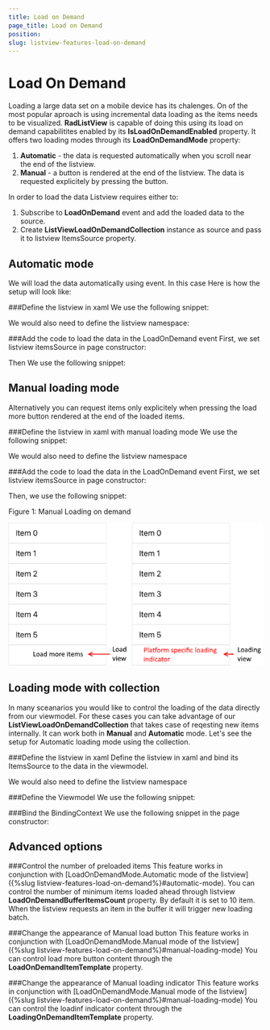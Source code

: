```yaml
---
title: Load on Demand
page_title: Load on Demand
position: 
slug: listview-features-load-on-demand
---
```


# Load On Demand

Loading a large data set on a mobile device has its chalenges. On of the most popular aproach is using incremental data loading as the items needs to be visualized. **RadListView** is capable of doing this using its load on demand capabilitites enabled by its **IsLoadOnDemandEnabled** property. It offers two loading modes through its **LoadOnDemandMode** property:
 1. **Automatic** - the data is requested automatically when you scroll near the end of the listview.
 2. **Manual** - a button is rendered at the end of the listview. The data is requested explicitely by pressing the button.

In order to load the data Listview requires either to:
 1. Subscribe to **LoadOnDemand** event and add the loaded data to the source.
 2. Create **ListViewLoadOnDemandCollection** instance as source and pass it to listview ItemsSource property.


## Automatic mode
We will load the data automatically using event. In this case Here is how the setup will look like:

###Define the listview in xaml
We use the following snippet:
<snippet id='listview-loadondemand-loadondemandeventauto-declaration'/>

We would also need to define the listview namespace:
 <snippet id='xmlns-telerikdatacontrols'/>

###Add the code to load the data in the LoadOnDemand event
First, we set listview itemsSource in page constructor:
<snippet id='listview-loadondemand-loadondemandeventauto-bind'/>

Then We use the following snippet:
<snippet id='listview-loadondemand-loadondemandeventauto-event'/>

## Manual loading mode
Alternatively you can request items only explicitely when pressing the load more button rendered at the end of the loaded items.

###Define the listview in xaml with manual loading mode
We use the following snippet:
<snippet id='listview-loadondemand-loadondemandeventmanual-declaration'/>

We would also need to define the listview namespace
 <snippet id='xmlns-telerikdatacontrols'/>

###Add the code to load the data in the LoadOnDemand event
First, we set listview itemsSource in page constructor:
<snippet id='listview-loadondemand-loadondemandeventmanual-bind'/>

Then, we use the following snippet:
<snippet id='listview-loadondemand-loadondemandeventmanual-event'/>

Figure 1: Manual Loading on demand

![ManualLoadOnDemand](images/listview-features-load-on-demand.png)

## Loading mode with collection
In many sceanarios you would like to control the loading of the data directly from our viewmodel. For these cases you can take advantage of our **ListViewLoadOnDemandCollection** that takes case of reqesting new items internally. It can work both in **Manual** and **Automatic** mode. Let's see the setup for Automatic loading mode using the collection.

###Define the listview in xaml
Define the listview in xaml and bind its ItemsSource to the data in the viewmodel.
<snippet id='listview-loadondemand-loadondemandcollection-declaration'/>

We would also need to define the listview namespace
 <snippet id='xmlns-telerikdatacontrols'/>

###Define the Viewmodel
We use the following snippet:
<snippet id='listview-loadondemand-loadondemandcollection-viewmodel'/>

###Bind the BindingContext 
We use the following snippet in the page constructor:
<snippet id='listview-loadondemand-loadondemandcollection-binding'/>

## Advanced options

###Control the number of preloaded items
This feature works in conjunction with [LoadOnDemandMode.Automatic mode of the listview]({%slug listview-features-load-on-demand%}#automatic-mode).  You can control the number of minimum items loaded ahead through listview **LoadOnDemandBufferItemsCount** property. By default it is set to 10 item. When the listview requests an item in the buffer it will trigger new loading batch.

###Change the appearance of Manual load button
This feature works in conjunction with [LoadOnDemandMode.Manual mode of the listview]({%slug listview-features-load-on-demand%}#manual-loading-mode)
You can control load more button content through the **LoadOnDemandItemTemplate** property.
<snippet id='listview-loadondemand-loadondemandcustomizations-lodbutton'/>

###Change the appearance of Manual loading indicator
This feature works in conjunction with [LoadOnDemandMode.Manual mode of the listview]({%slug listview-features-load-on-demand%}#manual-loading-mode)
You can control the loadinf indicator content through the **LoadingOnDemandItemTemplate** property.
<snippet id='listview-loadondemand-loadondemandcustomizations-loadingindicator'/>
